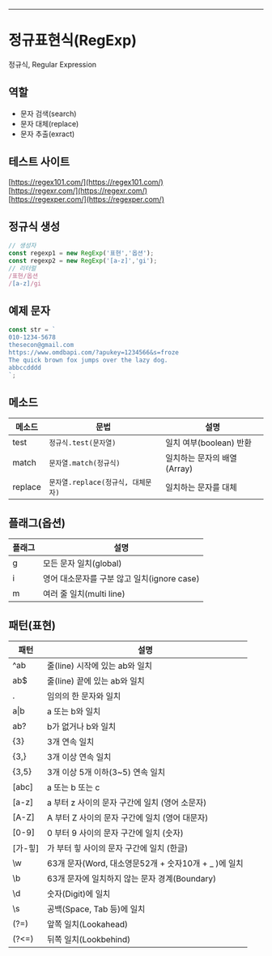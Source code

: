 
---
# 정규표현식(RegExp)

정규식, Regular Expression

## 역할

- 문자 검색(search)
- 문자 대체(replace)
- 문자 추출(exract)

## 테스트 사이트

[https://regex101.com/](https://regex101.com/)  
[https://regexr.com/](https://regexr.com/)  
[https://regexper.com/](https://regexper.com/)

## 정규식 생성

```javascript
// 생성자
const regexp1 = new RegExp('표현','옵션');
const regexp2 = new RegExp('[a-z]','gi');
// 리터럴
/표현/옵션
/[a-z]/gi
```

## 예제 문자
```javascript
const str = `
010-1234-5678
thesecon@gmail.com
https://www.omdbapi.com/?apukey=1234566&s=froze
The quick brown fox jumps over the lazy dog.
abbccdddd
`;
```

## 메소드

메소드 | 문법 | 설명
--|--|--
test | `정규식.test(문자열)` | 일치 여부(boolean) 반환
match | `문자열.match(정규식)` | 일치하는 문자의 배열(Array)
replace | `문자열.replace(정규식, 대체문자)` | 일치하는 문자를 대체

## 플래그(옵션)
플래그 | 설명
-- | --
g | 모든 문자 일치(global)
i | 영어 대소문자를 구분 않고 일치(ignore case)
m | 여러 줄 일치(multi line)

## 패턴(표현)
패턴 | 설명
-- | --
&#94;ab | 줄(line) 시작에 있는 ab와 일치
ab&#36; | 줄(line) 끝에 있는 ab와 일치
. | 임의의 한 문자와 일치
a&verbar;b |  a 또는 b와 일치
ab&#63; | b가 없거나 b와 일치
{3} | 3개 연속 일치
{3,} | 3개 이상 연속 일치
{3,5} | 3개 이상 5개 이하(3~5) 연속 일치
[abc] | a 또는 b 또는 c
[a-z] | a 부터 z 사이의 문자 구간에 일치 (영어 소문자)
[A-Z] | A 부터 Z 사이의 문자 구간에 일치 (영어 대문자)
[0-9] | 0 부터 9 사이의 문자 구간에 일치 (숫자)
[가-힣] | 가 부터 힣 사이의 문자 구간에 일치 (한글)
\\w | 63개 문자(Word, 대소영문52개 + 숫자10개 + _ )에 일치
\\b | 63개 문자에 일치하지 않는 문자 경계(Boundary)
\\d | 숫자(Digit)에 일치
\\s  | 공백(Space, Tab 등)에 일치
 (?=) | 앞쪽 일치(Lookahead)
 (?<=) | 뒤쪽 일치(Lookbehind)
 